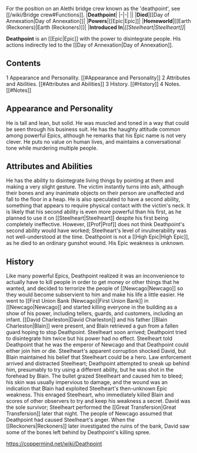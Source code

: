 For the position on an Alethi bridge crew known as the 'deathpoint', see [[/wiki/Bridge crew#Functions]].
|**Deathpoint**|
|-|-|
||
|**Died**|[[Day of Annexation\|Day of Annexation]]|
|**Powers**|[[Epic\|Epic]]|
|**Homeworld**|[[Earth (Reckoners)\|Earth (Reckoners)]]|
|**Introduced In**|*[[Steelheart\|Steelheart]]*|

**Deathpoint** is an [[Epic\|Epic]] with the power to disintegrate people. His actions indirectly led to the [[Day of Annexation\|Day of Annexation]].

## Contents

1 Appearance and Personality. [[#Appearance and Personality]] 
2 Attributes and Abilities. [[#Attributes and Abilities]] 
3 History. [[#History]] 
4 Notes. [[#Notes]] 


## Appearance and Personality
He is tall and lean, but solid. He was muscled and toned in a way that could be seen through his business suit. He has the haughty attitude common among powerful Epics, although he remarks that his Epic name is not very clever. He puts no value on human lives, and maintains a conversational tone while murdering multiple people.

## Attributes and Abilities
He has the ability to disintegrate living things by pointing at them and making a very slight gesture. The victim instantly turns into ash, although their bones and any inanimate objects on their person are unaffected and fall to the floor in a heap. He is also speculated to have a second ability, something that appears to require physical contact with the victim's neck. It is likely that his second ability is even more powerful than his first, as he planned to use it on [[Steelheart\|Steelheart]] despite his first being completely ineffective. However, [[Prof\|Prof]] does not think Deathpoint's second ability would have worked; Steelheart's level of invulnerability was not well-understood at the time.
Deathpoint is not a [[High Epic\|High Epic]], as he died to an ordinary gunshot wound. His Epic weakness is unknown.

## History
Like many powerful Epics, Deathpoint realized it was an inconvenience to actually have to kill people in order to get money or other things that he wanted, and decided to terrorize the people of [[Newcago\|Newcago]] so they would become subservient to him and make his life a little easier. He went to [[First Union Bank (Newcago)\|First Union Bank]] in [[Newcago\|Newcago]] and started killing everyone in the building as a show of his power, including tellers, guards, and customers, including an infant. [[David Charleston\|David Charleston]] and his father [[Blain Charleston\|Blain]] were present, and Blain retrieved a gun from a fallen guard hoping to stop Deathpoint. Steelheart soon arrived; Deathpoint tried to disintegrate him twice but his power had no effect. Steelheart told Deathpoint that he was the emperor of Newcago and that Deathpoint could either join him or die. Steelheart's apparent corruption shocked David, but Blain maintained his belief that Steelheart could be a hero.
Law enforcement arrived and distracted Steelheart; Deathpoint attempted to sneak up behind him, presumably to try using a different ability, but he was shot in the forehead by Blain. The bullet grazed Steelheart and caused him to bleed; his skin was usually impervious to damage, and the wound was an indication that Blain had exploited Steelheart's then-unknown Epic weakness. This enraged Steelheart, who immediately killed Blain and scores of other observers to try and keep his weakness a secret. David was the sole survivor; Steelheart performed the [[Great Transfersion\|Great Transfersion]] later that night.
The people of Newcago assumed that Deathpoint had caused Steelheart's anger. When the [[Reckoners\|Reckoners]] later investigated the ruins of the bank, David saw some of the bones left behind by Deathpoint's killing spree.



https://coppermind.net/wiki/Deathpoint